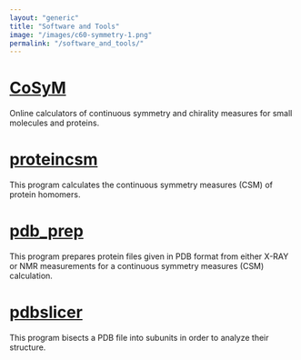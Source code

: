 ```yaml
---
layout: "generic"
title: "Software and Tools"
image: "/images/c60-symmetry-1.png"
permalink: "/software_and_tools/"
---
```

  
  
  

# [CoSyM](http://csm.ouproj.org.il/)
Online calculators of continuous symmetry and chirality measures for small molecules and proteins.

# [proteincsm](https://continuous-symmetry-measure.github.io/proteincsm)
This program calculates the continuous symmetry measures (CSM) of protein homomers.

# [pdb_prep](https://continuous-symmetry-measure.github.io/pdb_prep/)
This program prepares protein files given in PDB format from either X-RAY or NMR measurements for a continuous symmetry measures (CSM) calculation.

# [pdbslicer](https://continuous-symmetry-measure.github.io/pdbslicer/)
This program bisects a PDB file into subunits in order to analyze their structure. 

